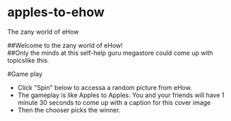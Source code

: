 # apples-to-ehow
The zany world of eHow

##Welcome to the zany world of eHow!  
##Only the minds at this self-help guru megastore could come up with topicslike this.

#Game play
- Click "Spin" below to accessa a random picture from eHow.
- The gameplay is like Apples to Apples. You and your friends will have 1 minute 30 seconds to come up with a caption for this cover image
- Then the chooser picks the winner.
